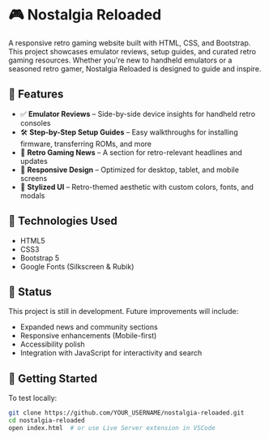 # 🎮 Nostalgia Reloaded

A responsive retro gaming website built with HTML, CSS, and Bootstrap. This project showcases emulator reviews, setup guides, and curated retro gaming resources. Whether you're new to handheld emulators or a seasoned retro gamer, Nostalgia Reloaded is designed to guide and inspire.

## 🚀 Features

- ✅ **Emulator Reviews** – Side-by-side device insights for handheld retro consoles  
- 🛠️ **Step-by-Step Setup Guides** – Easy walkthroughs for installing firmware, transferring ROMs, and more  
- 📰 **Retro Gaming News** – A section for retro-relevant headlines and updates  
- 📱 **Responsive Design** – Optimized for desktop, tablet, and mobile screens  
- 🎨 **Stylized UI** – Retro-themed aesthetic with custom colors, fonts, and modals

## 📂 Technologies Used

- HTML5
- CSS3
- Bootstrap 5
- Google Fonts (Silkscreen & Rubik)

## 📌 Status

This project is still in development. Future improvements will include:
- Expanded news and community sections
- Responsive enhancements (Mobile-first)
- Accessibility polish
- Integration with JavaScript for interactivity and search

## 💾 Getting Started

To test locally:
 
```bash
git clone https://github.com/YOUR_USERNAME/nostalgia-reloaded.git
cd nostalgia-reloaded
open index.html  # or use Live Server extension in VSCode
